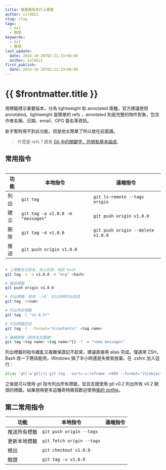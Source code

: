 ```yaml
---
title: 幫重要版本打上標籤
author: zsl0621
slug: /tag
tags:
  - Git
  - 教學
keywords:
  - Git
  - 教學
last_update:
  date: 2024-10-20T02:21:33+08:00
  author: zsl0621
first_publish:
  date: 2024-10-20T02:21:33+08:00
---
```


# {{ $frontmatter.title }}

用標籤標示重要版本，分為 lightweight 和 annotated 兩種，官方建議使用 annotated。lightweight 是簡單的 refs ，annotated 則是完整的物件對象，包含作者名稱、日期、email、GPG 簽名等資訊。

新手暫時用不到此功能，但是他太簡單了所以放在前面講。

> 什麼是 refs？請見 [Git 中的關鍵字、符號和基本組成](../beginner/keyword#basics)。

## 常用指令

<div style="display: flex; justify-content: center; align-items: flex-start;">

| 功能 | 本地指令 | 遠端指令 |
|---|---|---|
| 列出 | `git tag` | `git ls-remote --tags origin` |
| 建立 | `git tag -a v1.0.0 -m "messages"` | `git push origin v1.0.0` |
| 刪除 | `git tag -d v1.0.0` | `git push origin --delete v1.0.0` |
| 推送 | `git push origin v1.0.0` |  |

</div>

```bash
# 上標籤並且簽名、加上訊息、指定 hash
git tag -s -a v1.0.0 -m "msg" <hash>

# 推送標籤
git push origin v1.0.0

# 列出標籤，使用 `-n9` 可以同時印出訊息
git tag -n<num>

# 列出特定標籤
git tag -l "v1.8.5*"

# 印出標籤訊息
git tag -l --format='%(contents)' <tag name>

# 編輯標籤（刪除並且重建）
git tag <tag name> <tag name>^{} -f -m "<new message>"
```

列出標籤的指令雜亂又複雜保證記不起來，建議直接用 alias 完成。僅適用 ZSH，Bash 改一下應該能用，Windows 搞了半小時還是失敗我放棄。在 .zshrc 加入這行：

```sh
alias 'gtl'='gtl(){ git tag --sort=-v:refname -n999 --format="[%(objectname:short) %(refname:short)] %(contents:lines=999)%0a" --list "${1}*" }; noglob gtl'
```

之後就可以使用 gtl 指令列出所有標籤，並且支援使用 gtl v0.2 列出所有 v0.2 開頭的標籤。如果想用更多這種奇特簡寫歡迎使用[我的 dotfile](https://github.com/ZhenShuo2021/dotfiles)。

## 第二常用指令

| 功能 | 本地指令 | 遠端指令 |
|---|---|---|
| 推送所有標籤 | `git push origin --tags` |  |
| 更新本地標籤 | `git fetch origin --tags` |  |
| 檢出 | `git checkout v1.0.0` |  |
| 驗證 | `git tag -v v1.0.0` |  |
